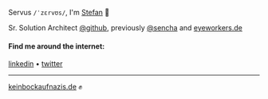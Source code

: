 Servus `/ˈzɛrvʊs/`, I'm [Stefan](https://stefan.stoelzle.me) 👋

Sr. Solution Architect [@github](https://github.com/github), previously [@sencha](https://github.com/sencha) and [eyeworkers.de](http://eyeworkers.de)

#### Find me around the internet:

[linkedin](https://linkedin.com/in/stoe) • [twitter](https://twitter.com/_stoe)

---

[keinbockaufnazis.de](https://www.keinbockaufnazis.de) ✊
